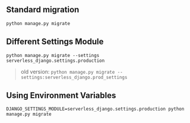 ## Standard migration

```
python manage.py migrate
```

## Different Settings Module
```
python manage.py migrate --settings serverless_django.settings.production
```
> old version: `python manage.py migrate --settings:serverless_django.prod_settings`


## Using Environment Variables
```
DJANGO_SETTINGS_MODULE=serverless_django.settings.production python manage.py migrate
```